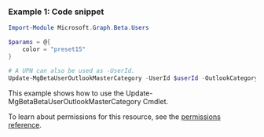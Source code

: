 ### Example 1: Code snippet

```powershellImport-Module Microsoft.Graph.Beta.Users

$params = @{
	color = "preset15"
}

# A UPN can also be used as -UserId.
Update-MgBetaUserOutlookMasterCategory -UserId $userId -OutlookCategoryId $outlookCategoryId -BodyParameter $params
```
This example shows how to use the Update-MgBetaBetaUserOutlookMasterCategory Cmdlet.
To learn about permissions for this resource, see the [permissions reference](/graph/permissions-reference).


